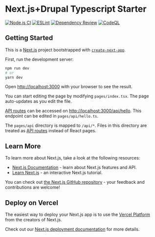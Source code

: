 # Next.js+Drupal Typescript Starter

[![Node.js CI](https://github.com/WakeLab/next-drupal-typescript-starter/actions/workflows/node.js.yml/badge.svg)](https://github.com/WakeLab/next-drupal-typescript-starter/actions/workflows/node.js.yml)
[![ESLint](https://github.com/WakeLab/next-drupal-typescript-starter/actions/workflows/eslint.yml/badge.svg)](https://github.com/WakeLab/next-drupal-typescript-starter/actions/workflows/eslint.yml)
[![Dependency Review](https://github.com/WakeLab/next-drupal-typescript-starter/actions/workflows/dependency-review.yml/badge.svg)](https://github.com/WakeLab/next-drupal-typescript-starter/actions/workflows/dependency-review.yml)
[![CodeQL](https://github.com/WakeLab/next-drupal-typescript-starter/actions/workflows/codeql-analysis.yml/badge.svg)](https://github.com/WakeLab/next-drupal-typescript-starter/actions/workflows/codeql-analysis.yml)

## Getting Started

This is a [Next.js](https://nextjs.org/) project bootstrapped with [`create-next-app`](https://github.com/vercel/next.js/tree/canary/packages/create-next-app).

First, run the development server:

```bash
npm run dev
# or
yarn dev
```

Open [http://localhost:3000](http://localhost:3000) with your browser to see the result.

You can start editing the page by modifying `pages/index.tsx`. The page auto-updates as you edit the file.

[API routes](https://nextjs.org/docs/api-routes/introduction) can be accessed on [http://localhost:3000/api/hello](http://localhost:3000/api/hello). This endpoint can be edited in `pages/api/hello.ts`.

The `pages/api` directory is mapped to `/api/*`. Files in this directory are treated as [API routes](https://nextjs.org/docs/api-routes/introduction) instead of React pages.

## Learn More

To learn more about Next.js, take a look at the following resources:

- [Next.js Documentation](https://nextjs.org/docs) - learn about Next.js features and API.
- [Learn Next.js](https://nextjs.org/learn) - an interactive Next.js tutorial.

You can check out [the Next.js GitHub repository](https://github.com/vercel/next.js/) - your feedback and contributions are welcome!

## Deploy on Vercel

The easiest way to deploy your Next.js app is to use the [Vercel Platform](https://vercel.com/new?utm_medium=default-template&filter=next.js&utm_source=create-next-app&utm_campaign=create-next-app-readme) from the creators of Next.js.

Check out our [Next.js deployment documentation](https://nextjs.org/docs/deployment) for more details.
